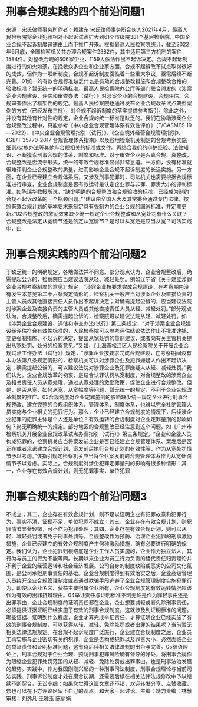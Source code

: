 # 刑事合规实践的四个前沿问题1

来源：宋氏律师事务所作者：赖建东 宋氏律师事务所合伙人2021年4月，最高人民检察院将企业犯罪相对不起诉试点扩大到61个市级院381个基层检察院，中国企业合规不起诉制度迅速由上而下推广开来。根据最高人民检察院统计，截至2022年6月底，全国检察机关共办理合规案件2382件，其中适用第三方机制的案件1584件。对整改合规的606家企业，1159人依法作出不起诉决定。合规不起诉制度进行的如火如荼，在挽救众多企业和企业家方面，合规不起诉改革试点取得很好的成效，但作为一项新制度，合规不起诉制度面临着一些重大争议，亟需后续不断完善。01统一的有效合规标准缺乏什么是有效的合规整改措施和合规整改合格的验收标准？暂无统一的明确标准。最高人民检察院办公厅等部门联合颁发的《涉案企业合规建设、评估和审查办法（试行）》对涉案企业的合规建设、合规评估、合规审查作出了框架性的规定。最高人民检察院也通过发布企业合规改革试点典型案例的方式（已经发布三批），对合规不起诉制度的落实提供参考指引。除此之外，并没有其他有针对性的规定，企业合规的统一标准是缺乏的。我们在协助涉案企业合规整改过程中，只能参考《中小企业合规管理体系有效性评价》（T/CASMES 19—2022）、《中央企业合规管理指引（试行）》、《企业境外经营合规管理指引》、《GB/T 35770-2017 合规管理体系指南》以及各地检察机关制定的合规考察实施细则/实施办法等其他与合规相关的标准或文件。再结合我们的辩护经验、法律知识，不断摸索刑事合规的体系、制度和标准。对于审查企业是否真合规、真整改，合规整改是否流于形式，统一的有效合规标准显得非常急迫。一方面，没有标准就很难评判企业合规整改的质量，进而影响企业合规不起诉制度的长远实施。另一方面，在企业已经建立合规体系后，又涉及刑事犯罪时，司法机关也需要根据合规标准进行审查，企业合规制度是否有效运转是认定企业罪与非罪、罪责大小的评判标准。如陈瑞华教授所说，“缺少明确的合规整改和合规验收的标准，已经成为制约合规不起诉改革的一个瓶颈问题。”“建议由全国人大及其常委会通过专门法律，按照有效合规计划的基本要求来制定具有强制力的企业合规的国家标准，并定期更新。”02合规整改的激励效果缺少统一规定企业合规整改和从宽处罚有什么关联？合规整改是法定从宽情节还是酌定从宽情节？是可以从宽还是应当从宽？司法实践中，由

# 刑事合规实践的四个前沿问题2

于缺乏统一的明确规定，各地做法并不同意。部分观点认为，企业合规整改后，确需提起公诉的，检察院应当建议法院从轻、减轻处罚。例如辽宁省《关于建立涉罪企业合规考察制度的意见》规定，“涉罪企业按要求完成合规建设，在考察期内没有发生本意见第二十六条规定情形的，检察机关一般应当对涉案企业及直接负责的主管人员或其他直接责任人员作出不起诉决定；对确需提起公诉的，应当建议法院对涉案企业及直接负责的主管人员或其他直接责任人员从轻、减轻处罚。”部分观点认为，合规整改后，确需提起公诉的，检察院可以建议法院从轻、减轻处罚。如《涉案企业合规建设、评估和审查办法(试行》第二条规定，“对于涉案企业合规建设经评估符合有效性标准的，人民检察院可以参考评估结论依法作出不批准逮捕、变更强制措施、不起诉的决定，提出从宽处罚的量刑建议，或者向有关主管机关提出从宽处罚、处分的检察意见。”又如，《上海市松江区人民检察院关于开展企业合规试点工作办法（试行）》规定，“涉罪企业按要求完成合规建设，在考察期间没有本办法第八条规定情形的，检察机关可以对涉罪企业及犯罪嫌疑人作出不起诉决定；确需提起公诉的，可以建议法院对涉罪企业及犯罪嫌疑人从轻、减轻处罚。”我们认为，企业合规改革的初衷，是结合认罪认罚从宽制度，对合规整改的涉案企业及相关责任人员从宽处理，通过从宽处理的激励政策，促使企业进行合规整改。但是，是否从宽、如何从宽、从宽幅度等问题，暂无统一的规定，不利于企业合规改革制度的推广。03合规制度对企业定罪量刑的影响缺少统一规定企业进行刑事合规整改、建立完整的合规组织体系、管理体系、制度体系，也难以完全杜绝管理人员实施与企业相关的犯罪行为。那么，企业已经建立合规制度的情况下，后续涉企业犯罪的犯罪主体是个人还是单位？有效运转的合规制度对企业定罪量刑的影响如何？尚无明确统一的规定。部分地区的合规整改已经注意到这个问题。如《广州市检察机关开展企业合规改革试点办案指引（试行）》第三条规定，“企业和企业人员构成犯罪的，检察机关应当将案发前企业是否已经建立合规管理体系、案发后是否正在或者承诺建立合规计划、案发前后执行合规计划的有效性等，作为从宽处罚情节予以考虑。”该指引规定检察机关应当将企业案发前的合规管理体系作为从宽处罚情节予以考虑。实际上，合规制度对涉企犯罪定罪量刑的影响有很多种情形：其一，企业存在有效合规计划，则无犯罪事实，单位犯罪

# 刑事合规实践的四个前沿问题3

不成立；其二，企业存在有效合规计划，则不足以证明企业有犯罪故意和犯罪行为，事实不清，证据不足，单位犯罪不成立；其三，企业存在有效合规计划，则犯罪情节显著轻微，可不作为犯罪处理；其四，企业存在有效合规计划，则可以从轻、减轻处罚或者免于刑事处罚等。合规整改作为预防、治理企业犯罪的刑事激励措施，企业已经建立的有效合规制度产生何种激励措施，确有必要进行明确的规定。我们认为，企业犯罪归根结底是企业工作人员实施的，企业作为独立法人，其行为与员工的行为不能等同。长期以来企业为员工行为负责的替代责任归责理论并不利于企业的经营运转和社会经济发展。公司自身的制度缺陷或恶劣的公司文化氛围，是公司承担刑事责任的基础。企业合规制度得到有效落实之后，企业高级管理人员绕开企业合规管理制度或者通过欺骗手段逃避了企业合规管理制度实施犯罪行为，即使以企业名义、获益主要归属企业所有，企业合规制度的有效运转情况应该作为有效的出罪抗辩理由。04举证责任与证明标准不明无论是作为罪轻事由还是出罪事由，企业合规制度的证明责任都在企业。企业想要减轻或者免除刑事责任，必须提供证据证明已经实施了有效的刑事合规制度。这就涉及到证明标准的问题。哪些证据、证明到什么程度，企业才算完成举证责任，才算证明企业已经实施了有效的刑事合规制度，可以获得从轻、减轻、免除处罚或者出罪的结果呢？当前暂无相关法律法规规定。在合规不起诉制度广泛施行，企业建立合规制度之后，企业员工再实施与企业密切有关的犯罪，企业是否构成犯罪以及罪责大小，必然面临企业的举证责任和证明标准问题，这有待后续相关法律法规的出台与完善。05结语理论上，刑事合规对于企业治理、预防刑事犯罪风险确有督导的好处，将刑事合规作为限缩企业犯罪处罚范围的从轻、减轻、免除处罚或出罪事由，也是刑事法治发展的趋势。实践中，作为我国刚刚兴起的一种刑事司法制度，刑事合规理论与当前司法实践、刑事诉讼制度才处在磨合初期，还需要后续在相关法律法规修改中予以继续不断契合。无讼小编：如果您觉得这篇文章还不错，欢迎转发分享、点赞收藏，您也可以在下方评论区留下自己的观点，和大家一起讨论。主编：靖力责编：林慧审核：刘逸凡 王雅玉 陈丽娟 

